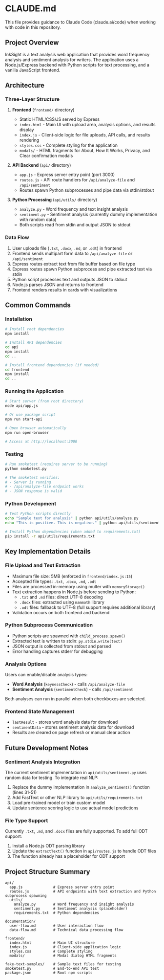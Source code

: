 # CLAUDE.md

This file provides guidance to Claude Code (claude.ai/code) when working with code in this repository.

## Project Overview

InkSight is a text analysis web application that provides word frequency analysis and sentiment analysis for writers. The application uses a Node.js/Express backend with Python scripts for text processing, and a vanilla JavaScript frontend.

## Architecture

### Three-Layer Structure

1. **Frontend** (`frontend/` directory)
   - Static HTML/CSS/JS served by Express
   - `index.html` - Main UI with upload area, analysis options, and results display
   - `index.js` - Client-side logic for file uploads, API calls, and results rendering
   - `styles.css` - Complete styling for the application
   - `modals/` - HTML fragments for About, How It Works, Privacy, and Clear confirmation modals

2. **API Backend** (`api/` directory)
   - `app.js` - Express server entry point (port 3000)
   - `routes.js` - API route handlers for `/api/analyze-file` and `/api/sentiment`
   - Routes spawn Python subprocesses and pipe data via stdin/stdout

3. **Python Processing** (`api/utils/` directory)
   - `analyze.py` - Word frequency and text insight analysis
   - `sentiment.py` - Sentiment analysis (currently dummy implementation with random data)
   - Both scripts read from stdin and output JSON to stdout

### Data Flow

1. User uploads file (`.txt`, `.docx`, `.md`, or `.odt`) in frontend
2. Frontend sends multipart form data to `/api/analyze-file` or `/api/sentiment`
3. Express routes extract text from file buffer based on file type
4. Express routes spawn Python subprocess and pipe extracted text via stdin
5. Python script processes text and outputs JSON to stdout
6. Node.js parses JSON and returns to frontend
7. Frontend renders results in cards with visualizations

## Common Commands

### Installation

```bash
# Install root dependencies
npm install

# Install API dependencies
cd api
npm install
cd ..

# Install frontend dependencies (if needed)
cd frontend
npm install
cd ..
```

### Running the Application

```bash
# Start server (from root directory)
node api/app.js

# Or use package script
npm run start-api

# Open browser automatically
npm run open-browser

# Access at http://localhost:3000
```

### Testing

```bash
# Run smoketest (requires server to be running)
python smoketest.py

# The smoketest verifies:
# - Server is running
# - /api/analyze-file endpoint works
# - JSON response is valid
```

### Python Development

```bash
# Test Python scripts directly
echo "Sample text for analysis" | python api/utils/analyze.py
echo "This is positive. This is negative." | python api/utils/sentiment.py

# Install Python dependencies (when added to requirements.txt)
pip install -r api/utils/requirements.txt
```

## Key Implementation Details

### File Upload and Text Extraction

- Maximum file size: 5MB (enforced in `frontend/index.js:15`)
- Accepted file types: `.txt`, `.docx`, `.md`, `.odt`
- Files are processed in-memory using multer with `memoryStorage()`
- Text extraction happens in Node.js before sending to Python:
  - `.txt` and `.md` files: direct UTF-8 decoding
  - `.docx` files: extracted using `mammoth` library
  - `.odt` files: fallback to UTF-8 (full support requires additional library)
- Validation occurs on both frontend and backend

### Python Subprocess Communication

- Python scripts are spawned with `child_process.spawn()`
- Extracted text is written to stdin: `py.stdin.write(text)`
- JSON output is collected from stdout and parsed
- Error handling captures stderr for debugging

### Analysis Options

Users can enable/disable analysis types:
- **Word Analysis** (`keynessCheck`) - calls `/api/analyze-file`
- **Sentiment Analysis** (`sentimentCheck`) - calls `/api/sentiment`

Both analyses can run in parallel when both checkboxes are selected.

### Frontend State Management

- `lastResult` - stores word analysis data for download
- `sentimentData` - stores sentiment analysis data for download
- Results are cleared on page refresh or manual clear action

## Future Development Notes

### Sentiment Analysis Integration

The current sentiment implementation in `api/utils/sentiment.py` uses random data for testing. To integrate real NLP:

1. Replace the dummy implementation in `analyze_sentiment()` function (lines 31-51)
2. Add FastText or other NLP library to `api/utils/requirements.txt`
3. Load pre-trained model or train custom model
4. Update sentence scoring logic to use actual model predictions

### File Type Support

Currently `.txt`, `.md`, and `.docx` files are fully supported. To add full ODT support:

1. Install a Node.js ODT parsing library
2. Update the `extractText()` function in `api/routes.js` to handle ODT files
3. The function already has a placeholder for ODT support

## Project Structure Summary

```
api/
  app.js              # Express server entry point
  routes.js           # API endpoints with text extraction and Python subprocess spawning
  utils/
    analyze.py        # Word frequency and insight analysis
    sentiment.py      # Sentiment analysis (placeholder)
    requirements.txt  # Python dependencies

documentation/
  user-flow.md        # User interaction flow
  data-flow.md        # Technical data processing flow

frontend/
  index.html          # Main UI structure
  index.js            # Client-side application logic
  styles.css          # Complete styling
  modals/             # Modal dialog HTML fragments

fake-text-samples/    # Sample text files for testing
smoketest.py          # End-to-end API test
package.json          # Root npm scripts
